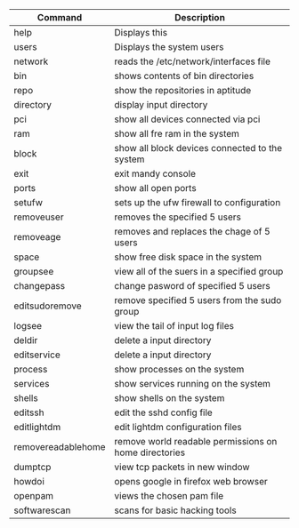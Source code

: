 Command            | Description
------------       | ------------
help    	   | Displays this
users		   | Displays the system users
network		   | reads the /etc/network/interfaces file
bin		   | shows contents of bin directories
repo		   | show the repositories in aptitude
directory	   | display input directory
pci		   | show all devices connected via pci
ram		   | show all fre ram in the system
block		   | show all block devices connected to the system
exit		   | exit mandy console
ports 		   | show all open ports
setufw		   | sets up the ufw firewall to configuration
removeuser	   | removes the specified 5 users
removeage	   | removes and replaces the chage of 5 users
space		   | show free disk space in the system
groupsee 	   | view all of the suers in a specified group
changepass	   | change pasword of specified 5 users
editsudoremove	   | remove specified 5 users from the sudo group
logsee		   | view the tail of input log files
deldir		   | delete a input directory
editservice	   | delete a input directory
process		   | show processes on the system
services	   | show services running on the system 
shells		   | show shells on the system
editssh		   | edit the sshd config file
editlightdm	   | edit lightdm configuration files
removereadablehome | remove world readable permissions on home directories
dumptcp		   | view tcp packets in new window
howdoi		   | opens google in firefox web browser
openpam		   | views the chosen pam file
softwarescan	   | scans for basic hacking tools
